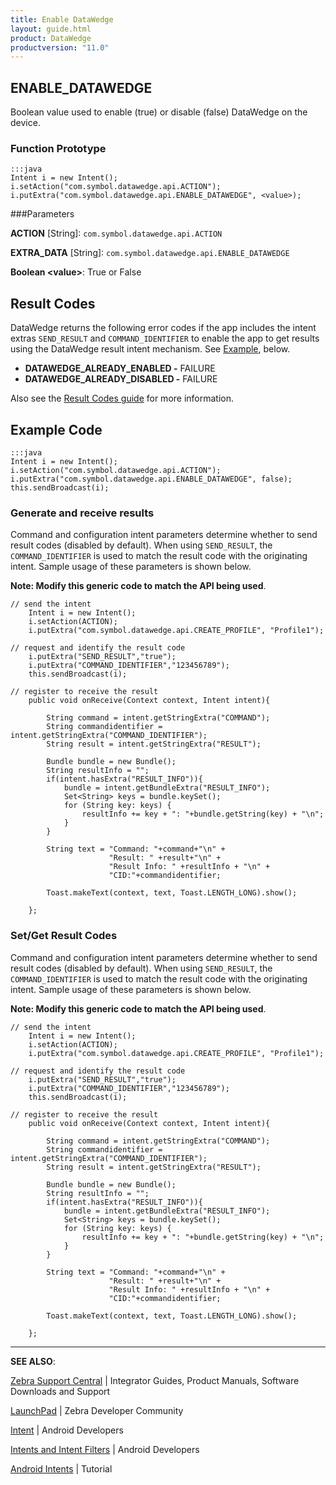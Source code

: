 ```yaml
---
title: Enable DataWedge
layout: guide.html
product: DataWedge
productversion: "11.0"
---
```


## ENABLE_DATAWEDGE

Boolean value used to enable (true) or disable (false) DataWedge on the device.

### Function Prototype

    :::java
    Intent i = new Intent();
    i.setAction("com.symbol.datawedge.api.ACTION");
    i.putExtra("com.symbol.datawedge.api.ENABLE_DATAWEDGE", <value>);

###Parameters

**ACTION** [String]: `com.symbol.datawedge.api.ACTION`

**EXTRA_DATA** [String]: `com.symbol.datawedge.api.ENABLE_DATAWEDGE`

**Boolean &lt;value&gt;**: True or False

## Result Codes

DataWedge returns the following error codes if the app includes the intent extras `SEND_RESULT` and `COMMAND_IDENTIFIER` to enable the app to get results using the DataWedge result intent mechanism. See [Example](#example), below.

- **DATAWEDGE_ALREADY_ENABLED -** FAILURE
- **DATAWEDGE_ALREADY_DISABLED -** FAILURE

Also see the [Result Codes guide](../resultinfo) for more information.

## Example Code

    :::java
    Intent i = new Intent();
    i.setAction("com.symbol.datawedge.api.ACTION");
    i.putExtra("com.symbol.datawedge.api.ENABLE_DATAWEDGE", false);
    this.sendBroadcast(i);

### Generate and receive results

Command and configuration intent parameters determine whether to send result codes (disabled by default). When using `SEND_RESULT`, the `COMMAND_IDENTIFIER` is used to match the result code with the originating intent. Sample usage of these parameters is shown below.

**Note: Modify this generic code to match the API being used**.

    // send the intent
    	Intent i = new Intent();
    	i.setAction(ACTION);
    	i.putExtra("com.symbol.datawedge.api.CREATE_PROFILE", "Profile1");

    // request and identify the result code
    	i.putExtra("SEND_RESULT","true");
    	i.putExtra("COMMAND_IDENTIFIER","123456789");
    	this.sendBroadcast(i);

    // register to receive the result
    	public void onReceive(Context context, Intent intent){

    	    String command = intent.getStringExtra("COMMAND");
    	    String commandidentifier = intent.getStringExtra("COMMAND_IDENTIFIER");
    	    String result = intent.getStringExtra("RESULT");

    	    Bundle bundle = new Bundle();
    	    String resultInfo = "";
    	    if(intent.hasExtra("RESULT_INFO")){
    	        bundle = intent.getBundleExtra("RESULT_INFO");
    	        Set<String> keys = bundle.keySet();
    	        for (String key: keys) {
    	            resultInfo += key + ": "+bundle.getString(key) + "\n";
    	        }
    	    }

    	    String text = "Command: "+command+"\n" +
    	                  "Result: " +result+"\n" +
    	                  "Result Info: " +resultInfo + "\n" +
    	                  "CID:"+commandidentifier;

    	    Toast.makeText(context, text, Toast.LENGTH_LONG).show();

    	};

### Set/Get Result Codes

Command and configuration intent parameters determine whether to send result codes (disabled by default). When using `SEND_RESULT`, the `COMMAND_IDENTIFIER` is used to match the result code with the originating intent. Sample usage of these parameters is shown below.

**Note: Modify this generic code to match the API being used**.

    // send the intent
    	Intent i = new Intent();
    	i.setAction(ACTION);
    	i.putExtra("com.symbol.datawedge.api.CREATE_PROFILE", "Profile1");

    // request and identify the result code
    	i.putExtra("SEND_RESULT","true");
    	i.putExtra("COMMAND_IDENTIFIER","123456789");
    	this.sendBroadcast(i);

    // register to receive the result
    	public void onReceive(Context context, Intent intent){

    	    String command = intent.getStringExtra("COMMAND");
    	    String commandidentifier = intent.getStringExtra("COMMAND_IDENTIFIER");
    	    String result = intent.getStringExtra("RESULT");

    	    Bundle bundle = new Bundle();
    	    String resultInfo = "";
    	    if(intent.hasExtra("RESULT_INFO")){
    	        bundle = intent.getBundleExtra("RESULT_INFO");
    	        Set<String> keys = bundle.keySet();
    	        for (String key: keys) {
    	            resultInfo += key + ": "+bundle.getString(key) + "\n";
    	        }
    	    }

    	    String text = "Command: "+command+"\n" +
    	                  "Result: " +result+"\n" +
    	                  "Result Info: " +resultInfo + "\n" +
    	                  "CID:"+commandidentifier;

    	    Toast.makeText(context, text, Toast.LENGTH_LONG).show();

    	};

---

**SEE ALSO**:

[Zebra Support Central](https://www.zebra.com/us/en/support-downloads.html) | Integrator Guides, Product Manuals, Software Downloads and Support

[LaunchPad](https://developer.zebra.com/welcome) | Zebra Developer Community

[Intent](https://developer.android.com/reference/android/content/Intent.html) | Android Developers

[Intents and Intent Filters](http://developer.android.com/guide/components/intents-filters.html) | Android Developers

[Android Intents](http://www.vogella.com/tutorials/AndroidIntent/article.html) | Tutorial

